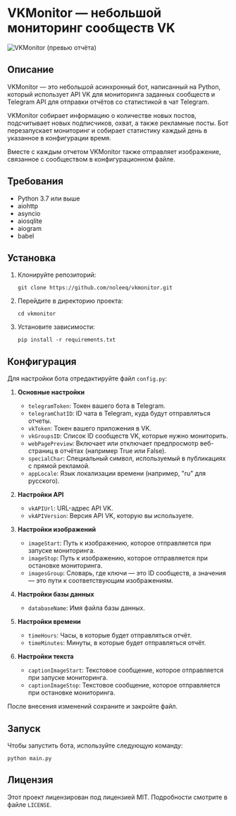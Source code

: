 # VKMonitor — небольшой мониторинг сообществ VK

![VKMonitor (превью отчёта)](https://github.com/noleeq/vkmonitor/assets/140243180/65306e01-ec49-4036-a1a5-8a3ffc577470)

## Описание

VKMonitor — это небольшой асинхронный бот, написанный на Python, который использует API VK для мониторинга заданных сообществ и Telegram API для отправки отчётов со статистикой в чат Telegram. 

VKMonitor собирает информацию о количестве новых постов, подсчитывает новых подписчиков, охват, а также рекламные посты. Бот перезапускает мониторинг и собирает статистику каждый день в указанное в конфигурации время.

Вместе с каждым отчетом VKMonitor также отправляет изображение, связанное с сообществом в конфигурационном файле.

## Требования

- Python 3.7 или выше
- aiohttp
- asyncio
- aiosqlite
- aiogram
- babel

## Установка

1. Клонируйте репозиторий:
    ```
    git clone https://github.com/noleeq/vkmonitor.git
    ```

2. Перейдите в директорию проекта:
    ```
    cd vkmonitor
    ```

3. Установите зависимости:
    ```
    pip install -r requirements.txt
    ```
    
## Конфигурация

Для настройки бота отредактируйте файл `config.py`:

1. **Основные настройки**
    - `telegramToken`: Токен вашего бота в Telegram.
    - `telegramChatID`: ID чата в Telegram, куда будут отправляться отчеты.
    - `vkToken`: Токен вашего приложения в VK.
    - `vkGroupsID`: Список ID сообществ VK, которые нужно мониторить.
    - `webPagePreview`: Включает или отключает предпросмотр веб-страниц в отчётах (например True или False).
    - `specialChar`: Специальный символ, используемый в публикациях с прямой рекламой.
    - `appLocale`: Язык локализации времени (например, "ru" для русского).

2. **Настройки API**
    - `vkAPIUrl`: URL-адрес API VK.
    - `vkAPIVersion`: Версия API VK, которую вы используете.

3. **Настройки изображений**
    - `imageStart`: Путь к изображению, которое отправляется при запуске мониторинга.
    - `imageStop`: Путь к изображению, которое отправляется при остановке мониторинга.
    - `imagesGroup`: Словарь, где ключи — это ID сообществ, а значения — это пути к соответствующим изображениям.

4. **Настройки базы данных**
    - `databaseName`: Имя файла базы данных.

5. **Настройки времени**
    - `timeHours`: Часы, в которые будет отправляться отчёт.
    - `timeMinutes`: Минуты, в которые будет отправляться отчёт.

6. **Настройки текста**
    - `captionImageStart`: Текстовое сообщение, которое отправляется при запуске мониторинга.
    - `captionImageStop`: Текстовое сообщение, которое отправляется при остановке мониторинга.

После внесения изменений сохраните и закройте файл. 

## Запуск

Чтобы запустить бота, используйте следующую команду:

```
python main.py
```

## Лицензия

Этот проект лицензирован под лицензией MIT. Подробности смотрите в файле `LICENSE`.
